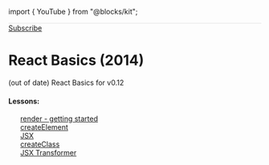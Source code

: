 import { YouTube } from "@blocks/kit";

<main class="xw-64r m-0a">
  <div class="py-4 px-2 topography-background" style="border-width: 1px 0; border-style: solid; border-color: #efefef">
    <YouTube videoId="CJ2dIz4T5nE" />
  </div>

  <div class="m-2">
    <a class="btn buy-btn" style="width: 100%; text-align: center" href="/subscriptions/new">Subscribe</a>
  </div>

  <div class="m-2">
    <h1 class="m-0 fw-900" property="og:title" content="React Basics (2014)">React Basics (2014)</h1>
  </div>

  <div class="m-2">
    (out of date) React Basics for v0.12
  </div>

  <div class="px-2">
    <h4>Lessons: </h4>
    <ul class="p-0 bw-1p bc-white1" style="list-style-type: none">
        <a class="d-b c-black td-n td-u:h" title="render - getting started on learnreact.com" href="/lessons/1-render-getting-started">
          <li class="p-1">
            render - getting started
          </li>
</a>        <a class="d-b c-black td-n td-u:h" title="createElement on learnreact.com" href="/lessons/2-createelement">
          <li class="p-1">
            createElement
          </li>
</a>        <a class="d-b c-black td-n td-u:h" title="JSX on learnreact.com" href="/lessons/3-jsx">
          <li class="p-1">
            JSX
          </li>
</a>        <a class="d-b c-black td-n td-u:h" title="createClass on learnreact.com" href="/lessons/4-createclass">
          <li class="p-1">
            createClass
          </li>
</a>        <a class="d-b c-black td-n td-u:h" title="JSX Transformer on learnreact.com" href="/lessons/5-jsx-transformer">
          <li class="p-1">
            JSX Transformer
          </li>
</a>    </ul>
  </div>
</main>
